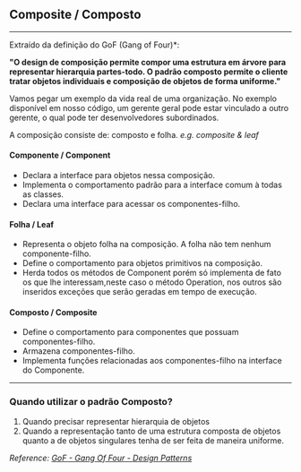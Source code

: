 ## Composite  / Composto

---
Extraído da definição do GoF (Gang of Four)*:

**"O design de composição permite compor uma estrutura em árvore para representar hierarquia partes-todo.
O padrão composto permite o cliente tratar objetos individuais e composição de objetos de forma uniforme."**

Vamos pegar um exemplo da vida real de uma organização. No exemplo disponível em nosso código, um gerente geral pode estar
vinculado a outro gerente, o qual pode ter desenvolvedores subordinados.

A composição consiste de: composto e folha. _e.g. composite & leaf_

#### Componente / Component
- Declara a interface para objetos nessa composição.
- Implementa o comportamento padrão para a interface comum à todas as classes.
- Declara uma interface para acessar os componentes-filho.

#### Folha / Leaf
- Representa o objeto folha na composição. A folha não tem nenhum componente-filho.
- Define o comportamento para objetos primitivos na composição.
- Herda todos os métodos de Component porém só implementa de fato os que lhe interessam,neste caso o método Operation, nos outros são inseridos exceções que serão geradas em tempo de execução.

#### Composto / Composite
- Define o comportamento para componentes que possuam componentes-filho.
- Armazena componentes-filho.
- Implementa funções relacionadas aos componentes-filho na interface do Componente.
---

### Quando utilizar o padrão Composto?

1. Quando precisar representar hierarquia de objetos
2. Quando a representação tanto de uma estrutura composta de objetos quanto a de objetos singulares tenha de ser feita de maneira uniforme.

_*Reference*: [GoF - Gang Of Four - Design Patterns](https://www.gofpatterns.com/structural-design-patterns/structural-patterns/compositePattern-code.php)_